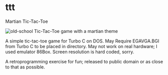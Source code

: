 # ttt
Martian Tic-Tac-Toe

<picture>
 <source media="(prefers-color-scheme: dark)" srcset="https://github.com/RandomVapourware/ttt/blob/main/martian-ttt.png">
 <source media="(prefers-color-scheme: light)" srcset="https://github.com/RandomVapourware/ttt/blob/main/martian-ttt.png">
 <img alt="old-school Tic-Tac-Toe game with a martian theme" src="YOUR-DEFAULT-IMAGE">
</picture>

A simple tic-tac-toe game for Turbo C on DOS.
May Require EGAVGA.BGI from Turbo C to be placed in directory.
May not work on real hardware; I used emulator 86Box.
Screen resolution is hard coded, sorry.

A retroprogramming exercise for fun; released to public domain or as close to that as possible.
